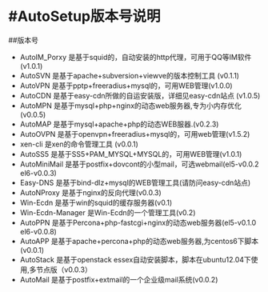 #AutoSetup版本号说明
=========

##版本号
- AutoIM_Porxy 是基于squid的，自动安装的http代理，可用于QQ等IM软件 (v1.0.1)
- AutoSVN 是基于apache+subversion+viewve的版本控制工具 (v0.1.1)
- AutoVPN 是基于pptp+freeradius+mysql的，可用WEB管理(v1.0.0)
- AutoCDN 是基于easy-cdn所做的自运安装版，详细见easy-cdn站点 (v1.0.5)
- AutoMPN 是基于mysql+php+nginx的动态web服务器,专为小内存优化 (v0.0.5)
- AutoMAP 是基于mysql+apache+php的动态WEB服器.(v0.2.3)
- AutoOVPN 是基于openvpn+freeradius+mysql的，可用web管理(v1.5.2)
- xen-cli 是xen的命令管理工具 (v0.0.1)
- AutoSS5 是基于SS5+PAM_MYSQL+MYSQL的，可用WEB管理(v1.0.1)
- AutoMiniMail 是基于postfix+dovcont的小型mail，可选webmail(el5-v0.0.2 el6-v0.0.3)
- Easy-DNS 是基于bind-dlz+mysql的WEB管理工具(请防问easy-cdn站点)
- AutoNProxy 是基于nginx的反向代理(v0.0.3)
- Win-Ecdn 是基于win的squid的缓存服务器(v0.1)
- Win-Ecdn-Manager 是Win-Ecdn的一个管理工具(v0.2)
- AutoPPN 是基于Percona+php-fastcgi+nginx的动态web服务器(el5-v0.1.0 el6-v0.0.8)
- AutoAPP 是基于apache+percona+php的动态web服务器,为centos6下脚本(v0.0.1)
- AutoStack 是基于openstack essex自动安装脚本，脚本在ubuntu12.04下使用,多节点版（v0.0.3）
- AutoMail 是基于postfix+extmail的一个企业级mail系统(v0.0.2)
